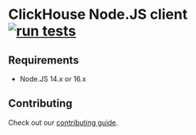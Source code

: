 # ClickHouse Node.JS client [![run tests](https://github.com/ClickHouse/clickhouse-js/actions/workflows/run-tests.yml/badge.svg?branch=main)](https://github.com/ClickHouse/clickhouse-js/actions/workflows/run-tests.yml)

## Requirements

- Node.JS 14.x or 16.x

## Contributing
Check out our [contributing guide](./CONTRIBUTING.md).
